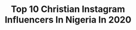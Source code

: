 ---
title: Top 10 Christian Instagram Influencers In Nigeria In 2020
description: >-
  Find top christian Instagram influencers in Nigeria in 2020. Most popular hashtags: #style #covid19 #womancrushwednesday #quarantinelife.
platform: Instagram
profiles:
  - username: "emnzeribe"
    fullname: >-
      Okegbue Nzeribe Emmanuel
    location: "Nigeria"
    followers: 3432
    engagement: 2634
    commentsToLikes: 0.092010
    id: ck6tvgo4gm4mk0j71wrlw6c7f
    verified: false
    hashtags: "#staypostive, #stayproductive, #covid19, #covid19nigeria"
  - username: "hafizayahayabello"
    fullname: >-
      HAFIZA YAHAYA BELLO
    location: "Nigeria"
    followers: 21603
    engagement: 358
    commentsToLikes: 0.060026
    id: ck5hrdf2auon80i11ph027lbx
    verified: false
    hashtags: "#ramadankareem, #stayhome, #staysafe, #happymothersday"
  - username: "ifbnw"
    fullname: >-
      Ifeoma B. Nwobu
    location: "Nigeria"
    followers: 5991
    engagement: 1659
    commentsToLikes: 0.048616
    id: ck55ki3tezcqe0i11nr2azqh9
    verified: false
    hashtags: "#occupylagos, #portrait, #march, #foundation"
  - username: "rekiyayusuf"
    fullname: >-
      REKIYA/ MIMI/ FLATMATES
    location: "Nigeria"
    followers: 35752
    engagement: 436
    commentsToLikes: 0.057325
    id: ck5chi9apqu050i11ajwebpkj
    verified: false
    hashtags: "#instaquiz, #instalive, #characterbiblestudy, #premiumhumour"
  - username: "diimejii"
    fullname: >-
      Oladimeji Ajegbile
    location: "Nigeria"
    followers: 6822
    engagement: 805
    commentsToLikes: 0.299045
    id: ckap9cl9xs3y50i78fmsqmvs9
    verified: false
    hashtags: "#pricing, #designyourworkspace, #uidesign, #designthink"
  - username: "oliveemodi"
    fullname: >-
      Olive Emodi
    location: "Nigeria"
    followers: 62862
    engagement: 95
    commentsToLikes: 0.131659
    id: ck5bv7cygj48n0i11awagfpxh
    verified: true
    hashtags: "#comedy, #ootd, #fashion, #inspirational"
  - username: "cassiedaves"
    fullname: >-
      Cassandra Ikegbune
    location: "Nigeria"
    followers: 49075
    engagement: 141
    commentsToLikes: 0.066818
    id: ck5qb8mp1kd5h0i11ll7x2onk
    verified: false
    hashtags: "#thelittlejoys, #corporatelife, #tattoolife, #kachieloka"
  - username: "plato_15"
    fullname: >-
      Plato Gabriel
    location: "Nigeria"
    followers: 58885
    engagement: 142
    commentsToLikes: 0.105760
    id: ck6u3sxrlzp620j71m2f7ahlb
    verified: false
    hashtags: "#fun, #food, #churchoflaugh, #challenge"
  - username: "cheeamaka_xx"
    fullname: >-
      🦄Chinedu Chiamaka🦄
    location: "Nigeria"
    followers: 58046
    engagement: 488
    commentsToLikes: 0.031199
    id: ck5bxesc6nl3n0i11dwidntqr
    verified: false
    hashtags: "#siblings, #flashbackfriday"
  - username: "mz_kupsy"
    fullname: >-
      Oluwaseunfunmi Oyebanjo
    location: "Nigeria"
    followers: 3359
    engagement: 788
    commentsToLikes: 0.074965
    id: ck0w4324fwk710i198f4p3atf
    verified: false
    hashtags: "#quarantinelife, #gtfashionweekend, #bestmonth, #monthoflove"
---